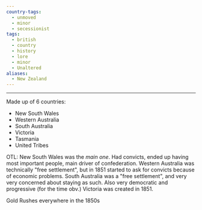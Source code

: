 ```yaml
---
country-tags:
  - unmoved
  - minor
  - secessionist
tags:
  - british
  - country
  - history
  - lore
  - minor
  - Unaltered
aliases:
  - New Zealand
---
```

---
Made up of 6 countries:
- New South Wales
- Western Australia
- South Australia
- Victoria
- Tasmania
- United Tribes

OTL:
New South Wales was the *main one*. Had convicts, ended up having most important people, main driver of confederation.
Western Australia was technically "free settlement", but in 1851 started to ask for convicts because of economic problems.
South Australia was a "free settlement", and very very concerned about staying as such. Also very democratic and progressive (for the time obv.)
Victoria was created in 1851.

Gold Rushes everywhere in the 1850s